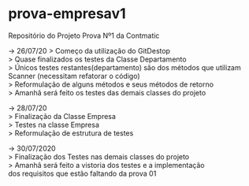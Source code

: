 # prova-empresav1
 Repositório do Projeto Prova Nº1 da Contmatic 
 
 -> 26/07/20
	> Começo da utilização do GitDestop<br>
	> Quase finalizados os testes da Classe Departamento<br>
		> Únicos testes restantes(departamento) são dos métodos que utilizam Scanner (necessitam refatorar o código)<br>
	> Reformulação de alguns métodos e seus métodos de retorno<br>
	> Amanhã será feito os testes das demais classes do projeto<br>
	
-> 28/07/20<br>
	> Finalização da Classe Empresa<br>
	> Testes na classe Empresa<br>
	> Reformulação de estrutura de testes<br>
	
-> 30/07/2020<br>
	> Finalização dos Testes nas demais classes do projeto<br>
	> Amanhã será feito a vistoria dos testes e a implementação <br>
	dos requisitos que estão faltando da prova 01 
